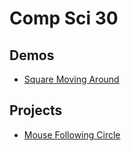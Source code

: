 # Comp Sci 30

## Demos
- [Square Moving Around](square-moving)


## Projects
- [Mouse Following Circle](mouse-circle)


